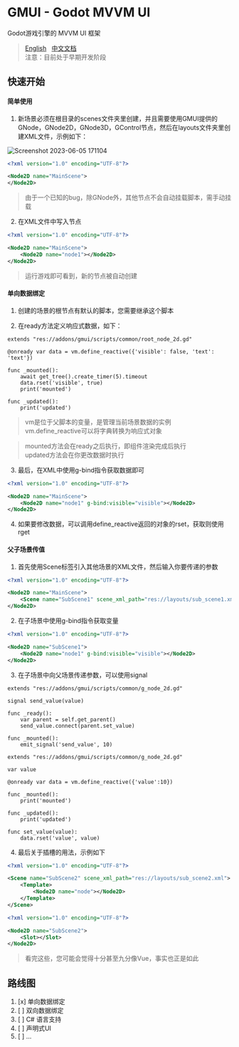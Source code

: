 # GMUI - Godot MVVM UI
Godot游戏引擎的 MVVM UI 框架
> [English](https://github.com/JustDooooIt/GMUI)&nbsp;&nbsp;&nbsp;[中文文档](https://github.com/JustDooooIt/GMUI/blob/master/README.ZH.md)  
> 注意：目前处于早期开发阶段  

## 快速开始

#### 简单使用

1. 新场景必须在根目录的scenes文件夹里创建，并且需要使用GMUI提供的GNode，GNode2D，GNode3D，GControl节点，然后在layouts文件夹里创建XML文件，示例如下：

![Screenshot 2023-06-05 171104](https://github.com/JustDooooIt/GoVM/assets/43512399/758ec2c1-eb21-4cd1-9daf-26e54bf3c191)  

```xml
<?xml version="1.0" encoding="UTF-8"?>

<Node2D name="MainScene">
</Node2D>
```

> 由于一个已知的bug，除GNode外，其他节点不会自动挂载脚本，需手动挂载  

2. 在XML文件中写入节点  

```xml
<?xml version="1.0" encoding="UTF-8"?>

<Node2D name="MainScene">
	<Node2D name="node1"></Node2D>
</Node2D>
```  

> 运行游戏即可看到，新的节点被自动创建

#### 单向数据绑定

1. 创建的场景的根节点有默认的脚本，您需要继承这个脚本

2. 在ready方法定义响应式数据，如下：

```gdscript
extends "res://addons/gmui/scripts/common/root_node_2d.gd"

@onready var data = vm.define_reactive({'visible': false, 'text': 'text'})
	
func _mounted():
	await get_tree().create_timer(5).timeout
	data.rset('visible', true)
	print('mounted')

func _updated():
	print('updated')
```  

> vm是位于父脚本的变量，是管理当前场景数据的实例  
> vm.define_reactive可以将字典转换为响应式对象  

> mounted方法会在ready之后执行，即组件渲染完成后执行  
> updated方法会在你更改数据时执行    

3. 最后，在XML中使用g-bind指令获取数据即可  

```xml
<?xml version="1.0" encoding="UTF-8"?>

<Node2D name="MainScene">
	<Node2D name="node1" g-bind:visible="visible"></Node2D>
</Node2D>
```  

4. 如果要修改数据，可以调用define_reactive返回的对象的rset，获取则使用rget  

#### 父子场景传值  

1. 首先使用Scene标签引入其他场景的XML文件，然后输入你要传递的参数  

```xml
<?xml version="1.0" encoding="UTF-8"?>

<Node2D name="MainScene">
	<Scene name="SubScene1" scene_xml_path="res://layouts/sub_scene1.xml" visible="true"></Scene>
</Node2D>
```  

2. 在子场景中使用g-bind指令获取变量  

```xml
<?xml version="1.0" encoding="UTF-8"?>

<Node2D name="SubScene1">
	<Node2D name="node1" g-bind:visible="visible"></Node2D>
</Node2D>
```  

3. 在子场景中向父场景传递参数，可以使用signal  

```gdscript
extends "res://addons/gmui/scripts/common/g_node_2d.gd"

signal send_value(value)

func _ready():
	var parent = self.get_parent()
	send_value.connect(parent.set_value)
	
func _mounted():
	emit_signal('send_value', 10)
```  

```gdscript   
extends "res://addons/gmui/scripts/common/g_node_2d.gd"

var value

@onready var data = vm.define_reactive({'value':10})

func _mounted():
	print('mounted')

func _updated():
	print('updated')

func set_value(value):
	data.rset('value', value)
```   

4. 最后关于插槽的用法，示例如下    

```xml
<?xml version="1.0" encoding="UTF-8"?>

<Scene name="SubScene2" scene_xml_path="res://layouts/sub_scene2.xml">
	<Template>
		<Node2D name="node"></Node2D>
	</Template>
</Scene>
```  

```xml
<?xml version="1.0" encoding="UTF-8"?>

<Node2D name="SubScene2">
	<Slot></Slot>
</Node2D>
```  

> 看完这些，您可能会觉得十分甚至九分像Vue，事实也正是如此

## 路线图
1. [x] 单向数据绑定  
2. [ ] 双向数据绑定  
3. [ ] C# 语言支持  
4. [ ] 声明式UI  
5. [ ] ...  
